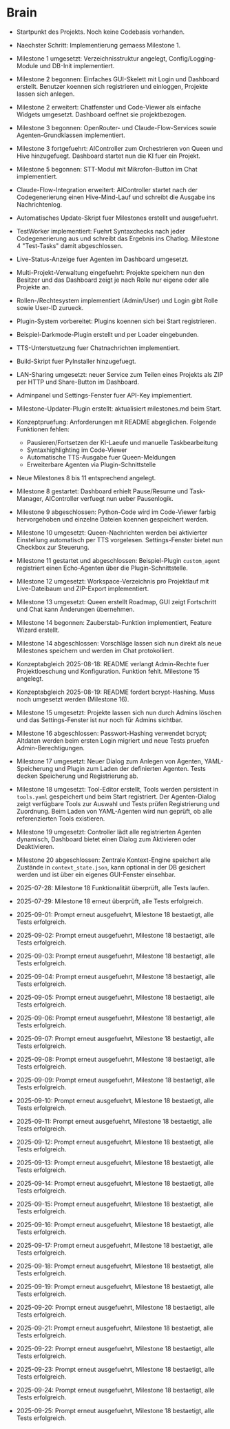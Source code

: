 # Brain

- Startpunkt des Projekts. Noch keine Codebasis vorhanden.
- Naechster Schritt: Implementierung gemaess Milestone 1.
- Milestone 1 umgesetzt: Verzeichnisstruktur angelegt, Config/Logging-Module und DB-Init implementiert.
- Milestone 2 begonnen: Einfaches GUI-Skelett mit Login und Dashboard erstellt. Benutzer koennen sich registrieren und einloggen, Projekte lassen sich anlegen.
- Milestone 2 erweitert: Chatfenster und Code-Viewer als einfache Widgets umgesetzt. Dashboard oeffnet sie projektbezogen.
- Milestone 3 begonnen: OpenRouter- und Claude-Flow-Services sowie Agenten-Grundklassen implementiert.
- Milestone 3 fortgefuehrt: AIController zum Orchestrieren von Queen und Hive hinzugefuegt. Dashboard startet nun die KI fuer ein Projekt.
- Milestone 5 begonnen: STT-Modul mit Mikrofon-Button im Chat implementiert.
- Claude-Flow-Integration erweitert: AIController startet nach der Codegenerierung einen Hive-Mind-Lauf und schreibt die Ausgabe ins Nachrichtenlog.

- Automatisches Update-Skript fuer Milestones erstellt und ausgefuehrt.
- TestWorker implementiert: Fuehrt Syntaxchecks nach jeder Codegenerierung aus
  und schreibt das Ergebnis ins Chatlog. Milestone 4 "Test-Tasks" damit
  abgeschlossen.
- Live-Status-Anzeige fuer Agenten im Dashboard umgesetzt.
- Multi-Projekt-Verwaltung eingefuehrt: Projekte speichern nun den Besitzer und
  das Dashboard zeigt je nach Rolle nur eigene oder alle Projekte an.
- Rollen-/Rechtesystem implementiert (Admin/User) und Login gibt Rolle sowie
  User-ID zurueck.
- Plugin-System vorbereitet: Plugins koennen sich bei Start registrieren.
- Beispiel-Darkmode-Plugin erstellt und per Loader eingebunden.
- TTS-Unterstuetzung fuer Chatnachrichten implementiert.
- Build-Skript fuer PyInstaller hinzugefuegt.
- LAN-Sharing umgesetzt: neuer Service zum Teilen eines Projekts als ZIP per HTTP und Share-Button im Dashboard.
- Adminpanel und Settings-Fenster fuer API-Key implementiert.
- Milestone-Updater-Plugin erstellt: aktualisiert milestones.md beim Start.
- Konzeptpruefung: Anforderungen mit README abgeglichen. Folgende Funktionen fehlen:
  - Pausieren/Fortsetzen der KI-Laeufe und manuelle Taskbearbeitung
  - Syntaxhighlighting im Code-Viewer
  - Automatische TTS-Ausgabe fuer Queen-Meldungen
  - Erweiterbare Agenten via Plugin-Schnittstelle
- Neue Milestones 8 bis 11 entsprechend angelegt.
- Milestone 8 gestartet: Dashboard erhielt Pause/Resume und Task-Manager, AIController verfuegt nun ueber Pausenlogik.
- Milestone 9 abgeschlossen: Python-Code wird im Code-Viewer farbig hervorgehoben und einzelne Dateien koennen gespeichert werden.
- Milestone 10 umgesetzt: Queen-Nachrichten werden bei aktivierter Einstellung automatisch per TTS vorgelesen. Settings-Fenster bietet nun Checkbox zur Steuerung.
- Milestone 11 gestartet und abgeschlossen: Beispiel-Plugin `custom_agent` registriert einen Echo-Agenten über die Plugin-Schnittstelle.
- Milestone 12 umgesetzt: Workspace-Verzeichnis pro Projektlauf mit Live-Dateibaum und ZIP-Export implementiert.
- Milestone 13 umgesetzt: Queen erstellt Roadmap, GUI zeigt Fortschritt und Chat kann Änderungen übernehmen.
- Milestone 14 begonnen: Zauberstab-Funktion implementiert, Feature Wizard erstellt.
- Milestone 14 abgeschlossen: Vorschläge lassen sich nun direkt als neue Milestones speichern und werden im Chat protokolliert.
- Konzeptabgleich 2025-08-18: README verlangt Admin-Rechte fuer Projektloeschung und Konfiguration. Funktion fehlt. Milestone 15 angelegt.

- Konzeptabgleich 2025-08-19: README fordert bcrypt-Hashing. Muss noch umgesetzt werden (Milestone 16).
- Milestone 15 umgesetzt: Projekte lassen sich nun durch Admins löschen und das Settings-Fenster ist nur noch für Admins sichtbar.
- Milestone 16 abgeschlossen: Passwort-Hashing verwendet bcrypt; Altdaten werden beim ersten Login migriert und neue Tests pruefen Admin-Berechtigungen.
- Milestone 17 umgesetzt: Neuer Dialog zum Anlegen von Agenten, YAML-Speicherung
  und Plugin zum Laden der definierten Agenten. Tests decken Speicherung und
  Registrierung ab.
 - Milestone 18 umgesetzt: Tool-Editor erstellt, Tools werden persistent in
   `tools.yaml` gespeichert und beim Start registriert. Der Agenten-Dialog zeigt
   verfügbare Tools zur Auswahl und Tests prüfen Registrierung und Zuordnung.
   Beim Laden von YAML-Agenten wird nun geprüft, ob alle referenzierten Tools existieren.
- Milestone 19 umgesetzt: Controller lädt alle registrierten Agenten dynamisch,
  Dashboard bietet einen Dialog zum Aktivieren oder Deaktivieren.
- Milestone 20 abgeschlossen: Zentrale Kontext-Engine speichert alle
  Zustände in `context_state.json`, kann optional in der DB gesichert werden
  und ist über ein eigenes GUI-Fenster einsehbar.
- 2025-07-28: Milestone 18 Funktionalität überprüft, alle Tests laufen.
- 2025-07-29: Milestone 18 erneut überprüft, alle Tests erfolgreich.

- 2025-09-01: Prompt erneut ausgefuehrt, Milestone 18 bestaetigt, alle Tests erfolgreich.
- 2025-09-02: Prompt erneut ausgefuehrt, Milestone 18 bestaetigt, alle Tests erfolgreich.
- 2025-09-03: Prompt erneut ausgefuehrt, Milestone 18 bestaetigt, alle Tests erfolgreich.
- 2025-09-04: Prompt erneut ausgefuehrt, Milestone 18 bestaetigt, alle Tests erfolgreich.
- 2025-09-05: Prompt erneut ausgefuehrt, Milestone 18 bestaetigt, alle Tests erfolgreich.
- 2025-09-06: Prompt erneut ausgefuehrt, Milestone 18 bestaetigt, alle Tests erfolgreich.
- 2025-09-07: Prompt erneut ausgefuehrt, Milestone 18 bestaetigt, alle Tests erfolgreich.
- 2025-09-08: Prompt erneut ausgefuehrt, Milestone 18 bestaetigt, alle Tests erfolgreich.
- 2025-09-09: Prompt erneut ausgefuehrt, Milestone 18 bestaetigt, alle Tests erfolgreich.
- 2025-09-10: Prompt erneut ausgefuehrt, Milestone 18 bestaetigt, alle Tests erfolgreich.
- 2025-09-11: Prompt erneut ausgefuehrt, Milestone 18 bestaetigt, alle Tests erfolgreich.
- 2025-09-12: Prompt erneut ausgefuehrt, Milestone 18 bestaetigt, alle Tests erfolgreich.

- 2025-09-13: Prompt erneut ausgefuehrt, Milestone 18 bestaetigt, alle Tests erfolgreich.
- 2025-09-14: Prompt erneut ausgefuehrt, Milestone 18 bestaetigt, alle Tests erfolgreich.
- 2025-09-15: Prompt erneut ausgefuehrt, Milestone 18 bestaetigt, alle Tests erfolgreich.
- 2025-09-16: Prompt erneut ausgefuehrt, Milestone 18 bestaetigt, alle Tests erfolgreich.

- 2025-09-17: Prompt erneut ausgefuehrt, Milestone 18 bestaetigt, alle Tests erfolgreich.
- 2025-09-18: Prompt erneut ausgefuehrt, Milestone 18 bestaetigt, alle Tests erfolgreich.
- 2025-09-19: Prompt erneut ausgefuehrt, Milestone 18 bestaetigt, alle Tests erfolgreich.
- 2025-09-20: Prompt erneut ausgefuehrt, Milestone 18 bestaetigt, alle Tests erfolgreich.
- 2025-09-21: Prompt erneut ausgefuehrt, Milestone 18 bestaetigt, alle Tests erfolgreich.
- 2025-09-22: Prompt erneut ausgefuehrt, Milestone 18 bestaetigt, alle Tests erfolgreich.
- 2025-09-23: Prompt erneut ausgefuehrt, Milestone 18 bestaetigt, alle Tests erfolgreich.
- 2025-09-24: Prompt erneut ausgefuehrt, Milestone 18 bestaetigt, alle Tests erfolgreich.
- 2025-09-25: Prompt erneut ausgefuehrt, Milestone 18 bestaetigt, alle Tests erfolgreich.
